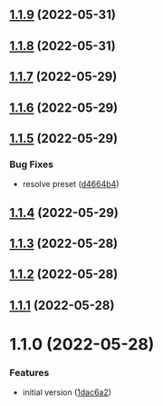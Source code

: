 ## [1.1.9](https://github.com/softwaregroup-bg/ut-help/compare/v1.1.8...v1.1.9) (2022-05-31)



## [1.1.8](https://github.com/softwaregroup-bg/ut-help/compare/v1.1.7...v1.1.8) (2022-05-31)



## [1.1.7](https://github.com/softwaregroup-bg/ut-help/compare/v1.1.6...v1.1.7) (2022-05-29)



## [1.1.6](https://github.com/softwaregroup-bg/ut-help/compare/v1.1.5...v1.1.6) (2022-05-29)



## [1.1.5](https://github.com/softwaregroup-bg/ut-help/compare/v1.1.4...v1.1.5) (2022-05-29)


### Bug Fixes

* resolve preset ([d4664b4](https://github.com/softwaregroup-bg/ut-help/commit/d4664b4d8fcb91ca23b8389bf0b62329511bf7cd))



## [1.1.4](https://github.com/softwaregroup-bg/ut-help/compare/v1.1.3...v1.1.4) (2022-05-29)



## [1.1.3](https://github.com/softwaregroup-bg/ut-help/compare/v1.1.2...v1.1.3) (2022-05-28)



## [1.1.2](https://github.com/softwaregroup-bg/ut-help/compare/v1.1.1...v1.1.2) (2022-05-28)



## [1.1.1](https://github.com/softwaregroup-bg/ut-help/compare/v1.1.0...v1.1.1) (2022-05-28)



# 1.1.0 (2022-05-28)


### Features

* initial version ([1dac6a2](https://github.com/softwaregroup-bg/ut-help/commit/1dac6a2744cb5c6fc49965ab0973c3183d3df099))



